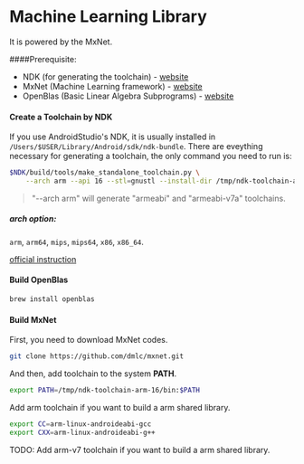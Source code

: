 Machine Learning Library
========================

It is powered by the MxNet.

####Prerequisite:

* NDK (for generating the toolchain) - [website](https://developer.android.com/ndk/)
* MxNet (Machine Learning framework) - [website](https://github.com/dmlc/mxnet)
* OpenBlas (Basic Linear Algebra Subprograms) - [website](http://www.openblas.net/)

#### Create a Toolchain by NDK

If you use AndroidStudio's NDK, it is usually installed in `/Users/$USER/Library/Android/sdk/ndk-bundle`. There are eveything necessary for generating a toolchain, the only command you need to run is:

```sh
$NDK/build/tools/make_standalone_toolchain.py \
    --arch arm --api 16 --stl=gnustl --install-dir /tmp/ndk-toolchain-arm-16
```

> "--arch arm" will generate "armeabi" and "armeabi-v7a" toolchains.

##### arch option:
`arm`, `arm64`, `mips`, `mips64`, `x86`, `x86_64`.

[official instruction](https://developer.android.com/ndk/guides/standalone_toolchain.html#creating_the_toolchain)

#### Build OpenBlas

```sh
brew install openblas
```

#### Build MxNet

First, you need to download MxNet codes.

```sh
git clone https://github.com/dmlc/mxnet.git
```

And then, add toolchain to the system **PATH**.

```sh
export PATH=/tmp/ndk-toolchain-arm-16/bin:$PATH
```

Add arm toolchain if you want to build a arm shared library.

```sh
export CC=arm-linux-androideabi-gcc
export CXX=arm-linux-androideabi-g++
```

TODO: Add arm-v7 toolchain if you want to build a arm shared library.

```sh
```

